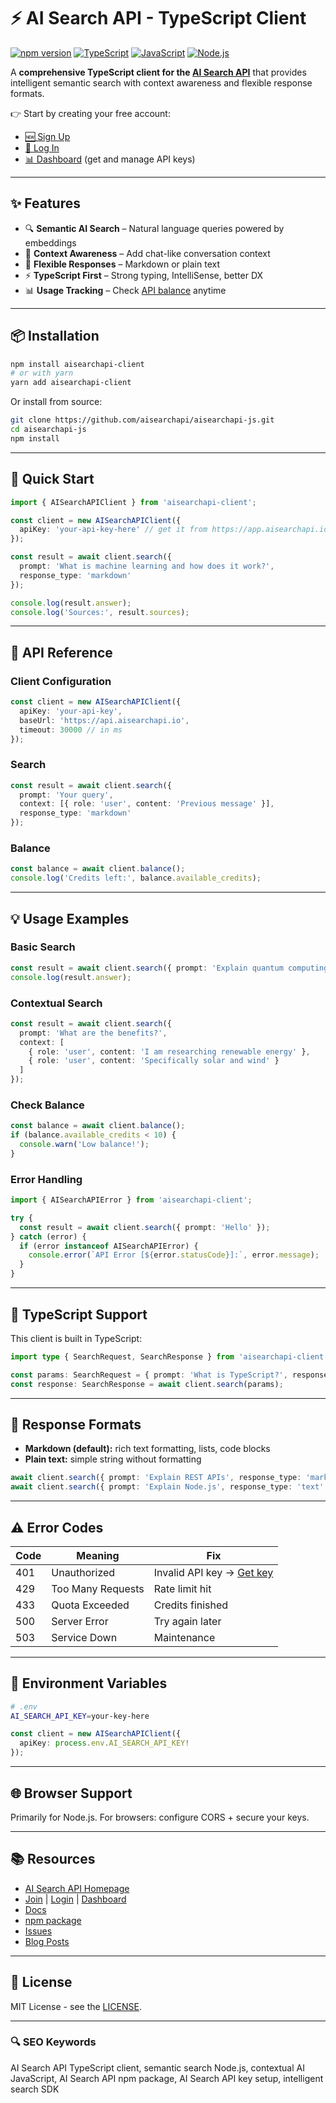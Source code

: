 # ⚡ AI Search API - TypeScript Client

[![npm version](https://badge.fury.io/js/aisearchapi-client.svg)](https://www.npmjs.com/package/aisearchapi-client)
[![TypeScript](https://img.shields.io/badge/%3C%2F%3E-TypeScript-%230074c1.svg)](http://www.typescriptlang.org/)
[![JavaScript](https://img.shields.io/badge/JavaScript-ES6%2B-F7DF1E.svg?logo=javascript&logoColor=black)](https://developer.mozilla.org/docs/Web/JavaScript)
[![Node.js](https://img.shields.io/badge/Node.js-18%2B-339933.svg?logo=node.js&logoColor=white)](https://nodejs.org/)

A **comprehensive TypeScript client for the [AI Search API](https://aisearchapi.io?utm_source=npm)** that provides intelligent semantic search with context awareness and flexible response formats.  

👉 Start by creating your free account:  
- [🆕 Sign Up](https://app.aisearchapi.io/join?utm_source=npm)  
- [🔑 Log In](https://app.aisearchapi.io/login?utm_source=npm)  
- [📊 Dashboard](https://app.aisearchapi.io/dashboard?utm_source=npm) (get and manage API keys)  

---

## ✨ Features

- 🔍 **Semantic AI Search** – Natural language queries powered by embeddings  
- 💬 **Context Awareness** – Add chat-like conversation context  
- 📝 **Flexible Responses** – Markdown or plain text  
- ⚡ **TypeScript First** – Strong typing, IntelliSense, better DX  
- 📊 **Usage Tracking** – Check [API balance](https://app.aisearchapi.io/dashboard?utm_source=npm) anytime  

---

## 📦 Installation

```bash
npm install aisearchapi-client
# or with yarn
yarn add aisearchapi-client
```

Or install from source:

```bash
git clone https://github.com/aisearchapi/aisearchapi-js.git
cd aisearchapi-js
npm install
```

---

## 🚀 Quick Start

```typescript
import { AISearchAPIClient } from 'aisearchapi-client';

const client = new AISearchAPIClient({
  apiKey: 'your-api-key-here' // get it from https://app.aisearchapi.io/dashboard?utm_source=npm
});

const result = await client.search({
  prompt: 'What is machine learning and how does it work?',
  response_type: 'markdown'
});

console.log(result.answer);
console.log('Sources:', result.sources);
```

---

## 🔧 API Reference

### Client Configuration

```typescript
const client = new AISearchAPIClient({
  apiKey: 'your-api-key',
  baseUrl: 'https://api.aisearchapi.io',
  timeout: 30000 // in ms
});
```

### Search

```typescript
const result = await client.search({
  prompt: 'Your query',
  context: [{ role: 'user', content: 'Previous message' }],
  response_type: 'markdown'
});
```

### Balance

```typescript
const balance = await client.balance();
console.log('Credits left:', balance.available_credits);
```

---

## 💡 Usage Examples

### Basic Search

```typescript
const result = await client.search({ prompt: 'Explain quantum computing simply' });
console.log(result.answer);
```

### Contextual Search

```typescript
const result = await client.search({
  prompt: 'What are the benefits?',
  context: [
    { role: 'user', content: 'I am researching renewable energy' },
    { role: 'user', content: 'Specifically solar and wind' }
  ]
});
```

### Check Balance

```typescript
const balance = await client.balance();
if (balance.available_credits < 10) {
  console.warn('Low balance!');
}
```

### Error Handling

```typescript
import { AISearchAPIError } from 'aisearchapi-client';

try {
  const result = await client.search({ prompt: 'Hello' });
} catch (error) {
  if (error instanceof AISearchAPIError) {
    console.error(`API Error [${error.statusCode}]:`, error.message);
  }
}
```

---

## 📘 TypeScript Support

This client is built in TypeScript:

```typescript
import type { SearchRequest, SearchResponse } from 'aisearchapi-client';

const params: SearchRequest = { prompt: 'What is TypeScript?', response_type: 'markdown' };
const response: SearchResponse = await client.search(params);
```

---

## 📝 Response Formats

- **Markdown (default):** rich text formatting, lists, code blocks  
- **Plain text:** simple string without formatting  

```typescript
await client.search({ prompt: 'Explain REST APIs', response_type: 'markdown' });
await client.search({ prompt: 'Explain Node.js', response_type: 'text' });
```

---

## ⚠️ Error Codes

| Code | Meaning | Fix |
|------|---------|-----|
| 401 | Unauthorized | Invalid API key → [Get key](https://app.aisearchapi.io/dashboard?utm_source=npm) |
| 429 | Too Many Requests | Rate limit hit |
| 433 | Quota Exceeded | Credits finished |
| 500 | Server Error | Try again later |
| 503 | Service Down | Maintenance |

---

## 🔑 Environment Variables

```bash
# .env
AI_SEARCH_API_KEY=your-key-here
```

```typescript
const client = new AISearchAPIClient({
  apiKey: process.env.AI_SEARCH_API_KEY!
});
```

---

## 🌐 Browser Support

Primarily for Node.js. For browsers: configure CORS + secure your keys.

---

## 📚 Resources

- [AI Search API Homepage](https://aisearchapi.io?utm_source=npm)  
- [Join](https://app.aisearchapi.io/join?utm_source=npm) | [Login](https://app.aisearchapi.io/login?utm_source=npm) | [Dashboard](https://app.aisearchapi.io/dashboard?utm_source=npm)  
- [Docs](https://docs.aisearchapi.io?utm_source=npm)  
- [npm package](https://www.npmjs.com/package/aisearchapi-client)  
- [Issues](https://github.com/aisearchapi/aisearchapi-js/issues)  
- [Blog Posts](https://aisearchapi.io/blog/)

---

## 📜 License

MIT License - see the [LICENSE](LICENSE).

---

### 🔍 SEO Keywords  
AI Search API TypeScript client, semantic search Node.js, contextual AI JavaScript, AI Search API npm package, AI Search API key setup, intelligent search SDK
